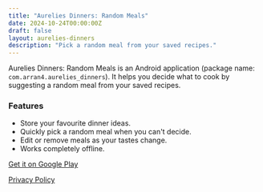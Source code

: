 ```yaml
---
title: "Aurelies Dinners: Random Meals"
date: 2024-10-24T00:00:00Z
draft: false
layout: aurelies-dinners
description: "Pick a random meal from your saved recipes."
---
```


Aurelies Dinners: Random Meals is an Android application (package name: `com.arran4.aurelies_dinners`). It helps you decide what to cook by suggesting a random meal from your saved recipes.

### Features

- Store your favourite dinner ideas.
- Quickly pick a random meal when you can't decide.
- Edit or remove meals as your tastes change.
- Works completely offline.

[Get it on Google Play](https://play.google.com/store/apps/details?id=com.arran4.aurelies_dinners)

[Privacy Policy](privacy/)
